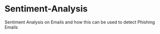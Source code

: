 # Sentiment-Analysis
Sentiment Analysis on Emails and how this can be used to detect Phishing Emails
